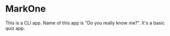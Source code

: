 # MarkOne


This is a CLI app. Name of this app is "Do you really know me?". It's a basic quiz app.
 
